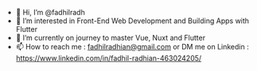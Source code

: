 - 👋 Hi, I’m @fadhilradh
- 👀 I’m interested in Front-End Web Development and Building Apps with Flutter
- 🌱 I’m currently on journey to master Vue, Nuxt and Flutter
- 📫 How to reach me : fadhilradhian@gmail.com or DM me on Linkedin : https://www.linkedin.com/in/fadhil-radhian-463024205/

<!---
fadhilradh/fadhilradh is a ✨ special ✨ repository because its `README.md` (this file) appears on your GitHub profile.
You can click the Preview link to take a look at your changes.
--->
